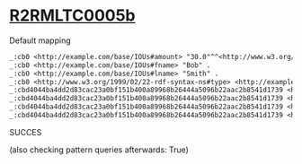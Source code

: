 
# [R2RMLTC0005b](https://www.w3.org/TR/rdb2rdf-test-cases/#R2RMLTC0005b)
Default mapping

```diff
_:cb0 <http://example.com/base/IOUs#amount> "30.0"^^<http://www.w3.org/2001/XMLSchema#double> .
_:cb0 <http://example.com/base/IOUs#fname> "Bob" .
_:cb0 <http://example.com/base/IOUs#lname> "Smith" .
_:cb0 <http://www.w3.org/1999/02/22-rdf-syntax-ns#type> <http://example.com/base/IOUs> .
_:cbd4044ba4dd2d83cac23a0bf151b400a89968b26444a5096b22aac2b8541d1739 <http://example.com/base/IOUs#amount> "20.0"^^<http://www.w3.org/2001/XMLSchema#double> .
_:cbd4044ba4dd2d83cac23a0bf151b400a89968b26444a5096b22aac2b8541d1739 <http://example.com/base/IOUs#fname> "Sue" .
_:cbd4044ba4dd2d83cac23a0bf151b400a89968b26444a5096b22aac2b8541d1739 <http://example.com/base/IOUs#lname> "Jones" .
_:cbd4044ba4dd2d83cac23a0bf151b400a89968b26444a5096b22aac2b8541d1739 <http://www.w3.org/1999/02/22-rdf-syntax-ns#type> <http://example.com/base/IOUs> .
```

SUCCES

(also checking pattern queries afterwards: True)
